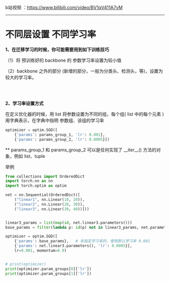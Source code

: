b站视频 ：https://www.bilibili.com/video/BV1qV411A7vM

---





# 不同层设置 不同学习率 <!-- {docsify-ignore} -->



**1、在迁移学习的时候，你可能需要用到如下训练技巧**

（1）将 预训练好的 backbone 的 参数学习率设置为较小值

（2）backbone 之外的部分 (新增的部分，一般为分类头、检测头，等)，设置为较大的学习率。



<br />

<br />

**2、学习率设置方式**

在定义优化器的时候，用 list 将参数设置为不同的组，每个组( list 中的每个元素 )用字典表示，在字典中指明 参数组、该组的学习率

```python
optimizer = optim.SGD([
    {'params': params_group_1, 'lr': 0.001},
    {'params': params_group_2, 'lr': 0.0005}]) 
```

** params_group_1 和 params_group_2 可以是任何实现了 \_\_iter\__() 方法的对象，例如 list、tuple 



举例

```python
from collections import OrderedDict
import torch.nn as nn
import torch.optim as optim

net = nn.Sequential(OrderedDict([
    ("linear1", nn.Linear(10, 20)),
    ("linear2", nn.Linear(20, 30)),
    ("linear3", nn.Linear(30, 40))]))


linear3_params = list(map(id, net.linear3.parameters()))
base_params = filter(lambda p: id(p) not in linear3_params, net.parameters())

optimizer = optim.SGD([
    {'params': base_params},   # 未指定学习率的，使用默认学习率 0.001
    {'params': net.linear3.parameters(), 'lr': 0.0005}],
    lr=0.001, momentum=0.9)


# print(optimizer)
print(optimizer.param_groups[0]['lr'])
print(optimizer.param_groups[1]['lr']) 
```





